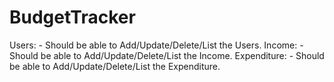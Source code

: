 # BudgetTracker
Users: - Should be able to Add/Update/Delete/List the Users.
Income: - Should be able to Add/Update/Delete/List the Income.
Expenditure: - Should be able to Add/Update/Delete/List the Expenditure.
